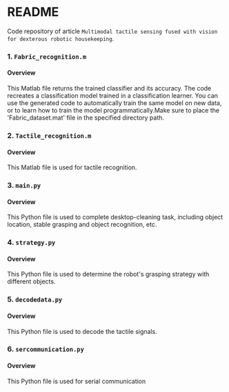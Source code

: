 # README
Code repository of article `Multimodal tactile sensing fused with vision for dexterous robotic housekeeping`.

### 1. `Fabric_recognition.m`

#### Overview
This Matlab file returns the trained classifier and its accuracy. The code recreates a classification model trained in a classification learner. You can use the generated code to automatically train the same model on new data, or to learn how to train the model programmatically.Make sure to place the 'Fabric_dataset.mat' file in the specified directory path. 

### 2. `Tactile_recognition.m`

#### Overview
This Matlab file is used for tactile recognition.

### 3. `main.py`

#### Overview
This Python file is used to complete desktop-cleaning task, including object location, stable grasping and object recognition, etc.

### 4. `strategy.py`

#### Overview
This Python file is used to determine the robot's grasping strategy with different objects.

### 5. `decodedata.py`

#### Overview
This Python file is used to decode the tactile signals.

### 6. `sercommunication.py`

#### Overview
This Python file is used for serial communication
